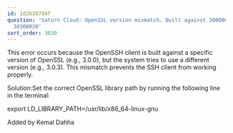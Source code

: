 ```yaml
---
id: 1d2b397d4f
question: 'Saturn Cloud: OpenSSL version mismatch. Built against 30000020, you have
  30300020'
sort_order: 3030
---
```


This error occurs because the OpenSSH client is built against a specific version of OpenSSL (e.g., 3.0.0), but the system tries to use a different version (e.g., 3.0.3). This mismatch prevents the SSH client from working properly.

Solution:Set the correct OpenSSL library path by running the following line in the terminal:

export LD_LIBRARY_PATH=/usr/lib/x86_64-linux-gnu

Added by Kemal Dahha

